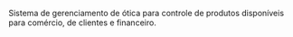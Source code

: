 Sistema de gerenciamento de ótica para controle de produtos disponíveis para comércio, de clientes e financeiro.